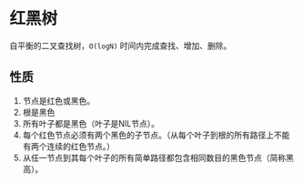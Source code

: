 # 红黑树

自平衡的二叉查找树，`O(logN)` 时间内完成查找、增加、删除。

## 性质

1. 节点是红色或黑色。
2. 根是黑色
3. 所有叶子都是黑色（叶子是NIL节点）。
4. 每个红色节点必须有两个黑色的子节点。（从每个叶子到根的所有路径上不能有两个连续的红色节点。）
5. 从任一节点到其每个叶子的所有简单路径都包含相同数目的黑色节点（简称黑高）。
